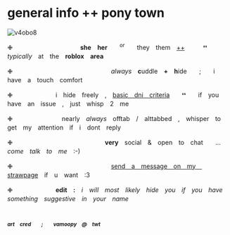 # general info ++ pony town
![v4obo8](https://github.com/medkitting/medkitting/assets/142576835/ddd91f16-7c1b-4ef2-9588-000beb3fc798)

✙　　　　　　　　　　　**she　her**　　<sup>or</sup>　　they　them　[++]()　　　❛❛　　　　_typically_　at　the　**roblox　area**

✙　　　　　　　　　　　　　　　　_always_　**c**uddle　**+**　**h**ide　　;　　i　have　a　touch　comfort

✙　　　　　　　i　hide　freely　,　[basic　dni　criteria](https://basic-dni.crd.co)　　❛❛　　if　you　have　an　issue　,　just　whisp　2　me

✙　　　　　　　　nearly　_always_　offtab　/　alttabbed　,　whisper　to　get　my　attention　if　i　dont　reply

✙　　　　　　　　　　　　　　　**very**　social　&　open　to　chat　　...　　_come　talk　to　me_　:-)

✙　　　　　　　　　　　　　　　　[send　a　message　on　my　strawpage](https://computercide.straw.page)　if　u　want　:3 

✙　　　　　　　**edit　:**　*i　will　most　likely　hide　you　if　you　have　something　suggestive　in　your　name*
#
<sub>**_art　cred　　;　　vamoopy　@　twt_**</sub>
